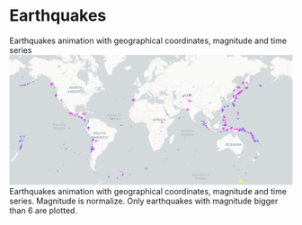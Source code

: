 # Earthquakes
Earthquakes animation with geographical coordinates, magnitude and time series
<a href="#" class="image featured"><img src="IMEQbig.gif" alt="" /></a>
Earthquakes animation with geographical coordinates, magnitude and time series. Magnitude is normalize. Only earthquakes with magnitude bigger than 6 are plotted.
